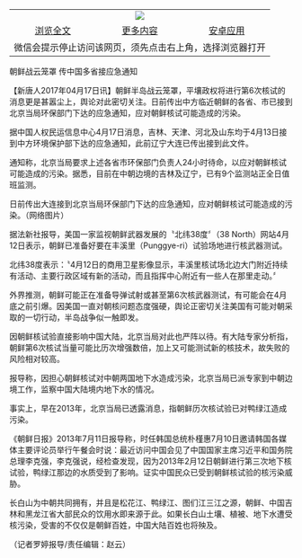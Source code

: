 

<table>
  <tr>
    <td align="center" colspan="3">
      <a href="https://github.com/ogate/ogate/blob/master/README.md"><img src="https://cloud.githubusercontent.com/assets/11880933/13434984/f430fae2-e012-11e5-814f-c2df1e82b247.jpg"/></a>
    </td>
  </tr>
  <tr>
    <td align="center">
      <a href="https://s3.ap-south-1.amazonaws.com/ogatem/oGate.htm?c817788&from=oNote">浏览全文</a>
    </td>
    <td align="center">
      <a href="https://s3.ap-south-1.amazonaws.com/ogatem/oGate.htm?from=oNote">更多内容</a>
    </td>
    <td align="center">
      <a href="https://raw.githubusercontent.com/ogate/up/master/ogate.apk">安卓应用</a>
    </td>
  </tr>
  <tr>
    <td align="center" colspan="3">
      微信会提示停止访问该网页，须先点击右上角，选择浏览器打开
    </td>
  </tr>
</table>    



朝鲜战云笼罩  传中国多省接应急通知





【新唐人2017年04月17日讯】朝鲜半岛战云笼罩，平壤政权将进行第6次核试的消息更是甚嚣尘上，舆论对此密切关注。日前传出中方临近朝鲜的各省、市已接到北京当局环保部门下达的应急通知，应对朝鲜核试可能造成的污染。











据中国人权民运信息中心4月17日消息，吉林、天津、河北及山东均于4月13日接到中方环境保护部下达的应急通知，此前辽宁大连已传出接到此文件。



通知称，北京当局要求上述各省市环保部门负责人24小时待命，以应对朝鲜核试可能造成的污染。据悉，目前在中朝边境的吉林及辽宁，已有9个监测站正全日值班监测。

 



日前传出大连接到北京当局环保部门下达的应急通知，应对朝鲜核试可能造成的污染。（网络图片）

 

据法新社报导，美国一家监视朝鲜武器发展的〝北纬38度〞（38 North）网站4月12日表示，朝鲜已准备好要在丰溪里（Punggye-ri）试验场地进行核武器测试。



北纬38度表示：〝4月12日的商用卫星影像显示，丰溪里核试场北边大门附近持续有活动、主要行政区域有新的活动，而且指挥中心附近有一些人在那里走动。〞



外界推测，朝鲜可能正在准备导弹试射或甚至第6次核武器测试，有可能会在4月底之前引爆。因美国一直对朝核问题态度强硬，舆论正密切关注美国有可能对朝采取的一切行动，半岛战争似一触即发。



因朝鲜核试验直接影响中国大陆，北京当局对此也严阵以待。有大陆专家分析指，朝鲜第6次核试当量可能比历次增强数倍，加上又可能测试新的核技术，故失败的风险相对较高。



报导称，因担心朝鲜核试对中朝两国地下水造成污染，北京当局已派专家到中朝边境工作，监察中国大陆境内地下水的情况。



事实上，早在2013年，北京当局已透露消息，指朝鲜历次核试验已对鸭绿江造成污染。



《朝鲜日报》2013年7月11日报导称，时任韩国总统朴槿惠7月10日邀请韩国各媒体主要评论员举行午餐会时说：最近访问中国会见了中国国家主席习近平和国务院总理李克强，李克强说，经检查发现，因为2013年2月12日朝鲜进行第三次地下核试验，鸭绿江那边的水质受到了影响。证实中国民众已受到朝鲜核试验的核污染威胁。



长白山为中朝共同拥有，并且是松花江、鸭绿江、图们江三江之源，朝鲜、中国吉林和黑龙江省大部民众的饮用水即来源于此。如果长白山土壤、植被、地下水遭受核污染，受害的不仅仅是朝鲜百姓，中国大陆百姓也将殃及。



（记者罗婷报导/责任编辑：赵云）






